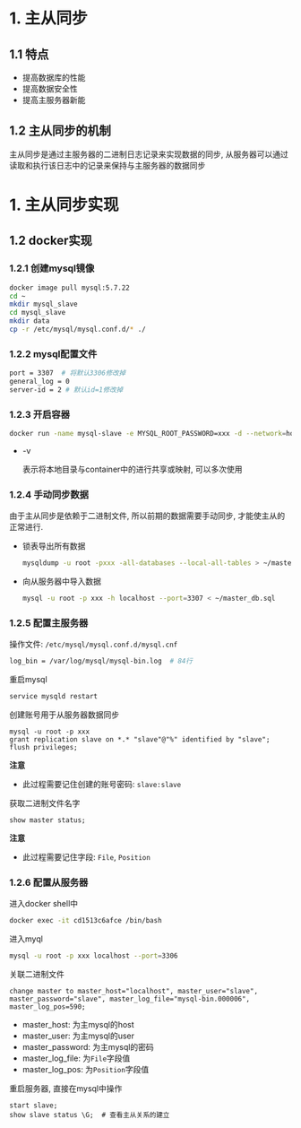 # 1. 主从同步

## 1.1 特点

* 提高数据库的性能
* 提高数据安全性
* 提高主服务器新能

## 1.2 主从同步的机制

主从同步是通过主服务器的二进制日志记录来实现数据的同步, 从服务器可以通过读取和执行该日志中的记录来保持与主服务器的数据同步



# 1. 主从同步实现

## 1.2 docker实现

### 1.2.1 创建mysql镜像

```bash
docker image pull mysql:5.7.22
cd ~
mkdir mysql_slave
cd mysql_slave
mkdir data
cp -r /etc/mysql/mysql.conf.d/* ./
```

### 1.2.2 mysql配置文件

```bash
port = 3307  # 将默认3306修改掉
general_log = 0
server-id = 2 # 默认id=1修改掉
```

### 1.2.3 开启容器

```bash
docker run -name mysql-slave -e MYSQL_ROOT_PASSWORD=xxx -d --network=host -v /home/hpcm/mysql-slave/data:/var/lib/mysql -v /home/hpcm/mysql_slave/mysql.conf.d:/etc/mysql/mysql.conf.d mysql:5.7.22
```

* -v

  表示将本地目录与container中的进行共享或映射, 可以多次使用

### 1.2.4 手动同步数据

由于主从同步是依赖于二进制文件, 所以前期的数据需要手动同步, 才能使主从的正常进行.

* 锁表导出所有数据

  ```bash
  mysqldump -u root -pxxx -all-databases --local-all-tables > ~/master_db.sql
  ```

* 向从服务器中导入数据

  ```bash
  mysql -u root -p xxx -h localhost --port=3307 < ~/master_db.sql
  ```

### 1.2.5 配置主服务器

操作文件: `/etc/mysql/mysql.conf.d/mysql.cnf`

```bash
log_bin = /var/log/mysql/mysql-bin.log  # 84行
```

重启mysql

```bash
service mysqld restart
```

创建账号用于从服务器数据同步

```mysql
mysql -u root -p xxx
grant replication slave on *.* "slave"@"%" identified by "slave";
flush privileges;
```

**注意**

* 此过程需要记住创建的账号密码: `slave:slave` 

获取二进制文件名字

```mysql
show master status;
```

**注意**

* 此过程需要记住字段: `File`, `Position`

### 1.2.6 配置从服务器

进入docker shell中

```bash
docker exec -it cd1513c6afce /bin/bash
```

进入myql

```bash
mysql -u root -p xxx localhost --port=3306
```

关联二进制文件

```mysql
change master to master_host="localhost", master_user="slave", master_password="slave", master_log_file="mysql-bin.000006", master_log_pos=590;
```

* master_host: 为主mysql的host
* master_user: 为主mysql的user
* master_password: 为主mysql的密码
* master_log_file: 为`File`字段值
* master_log_pos: 为`Position`字段值

重启服务器, 直接在mysql中操作

```mysql
start slave;
show slave status \G;  # 查看主从关系的建立
```





